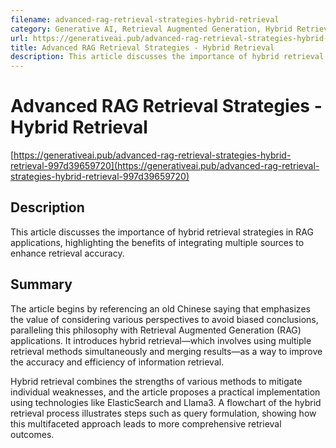 ```yaml
---
filename: advanced-rag-retrieval-strategies-hybrid-retrieval
category: Generative AI, Retrieval Augmented Generation, Hybrid Retrieval
url: https://generativeai.pub/advanced-rag-retrieval-strategies-hybrid-retrieval-997d39659720
title: Advanced RAG Retrieval Strategies - Hybrid Retrieval
description: This article discusses the importance of hybrid retrieval strategies in RAG applications, highlighting the benefits of integrating multiple sources to enhance retrieval accuracy.
---
```

# Advanced RAG Retrieval Strategies - Hybrid Retrieval

[https://generativeai.pub/advanced-rag-retrieval-strategies-hybrid-retrieval-997d39659720](https://generativeai.pub/advanced-rag-retrieval-strategies-hybrid-retrieval-997d39659720)

## Description

This article discusses the importance of hybrid retrieval strategies in RAG applications, highlighting the benefits of integrating multiple sources to enhance retrieval accuracy.

## Summary

The article begins by referencing an old Chinese saying that emphasizes the value of considering various perspectives to avoid biased conclusions, paralleling this philosophy with Retrieval Augmented Generation (RAG) applications. It introduces hybrid retrieval—which involves using multiple retrieval methods simultaneously and merging results—as a way to improve the accuracy and efficiency of information retrieval.

Hybrid retrieval combines the strengths of various methods to mitigate individual weaknesses, and the article proposes a practical implementation using technologies like ElasticSearch and Llama3. A flowchart of the hybrid retrieval process illustrates steps such as query formulation, showing how this multifaceted approach leads to more comprehensive retrieval outcomes.
